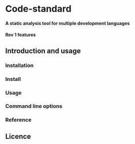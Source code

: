 # Code-standard
#### A static analysis tool for multiple development languages
#### Rev 1 features
## Introduction and usage
### Installation
### Install
### Usage
### Command line options
### Reference
## Licence

